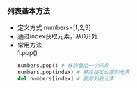 ### 列表基本方法
- 定义方式 numbers=[1,2,3]
- 通过index获取元素，从0开始
- 常用方法
    <br>1.pop()
    ```python
    numbers.pop() # 移除最后一个元素
    numbers.pop(index) # 移除指定位置的元素
    del numbers[index] # 删除列表元素
    ```
